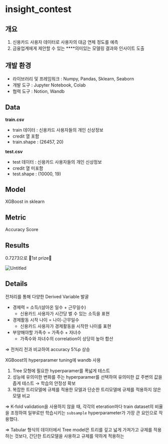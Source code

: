 # insight_contest

## 개요

1. 신용카드 사용자 데이터로 사용자의 대금 연체 정도를 예측
2. 금융업계에게 제안할 수 있는 ****의미있는 모델링 결과와 인사이트 도출

## 개발 환경

- 라이브러리 및 프레임워크 : Numpy, Pandas, Sklearn, Seaborn
- 개발 도구 : Jupyter Notebook, Colab
- 협력 도구 : Notion, Wandb

## Data

 **train.csv**

- train 데이터 : 신용카드 사용자들의 개인 신상정보
- credit 열 포함
- train.shape : (26457, 20)

**test.csv**

- test 데이터 : 신용카드 사용자들의 개인 신상정보
- credit 열 미포함
- test.shape : (10000, 19)

## Model

XGBoost in sklearn

## Metric

Accuracy Score

## Results

0.7273으로 🥇1st prize🥇

![Untitled](https://s3-us-west-2.amazonaws.com/secure.notion-static.com/8db7ec33-9541-45ea-93d9-c3f6af1ec41e/Untitled.png)

## Details

전처리를 통해 다양한 Derived Variable 발굴

- 경제력 = 소득/(살아온 일수 + 근무일수)
    - 신용카드 사용자가 시간당 벌 수 있는 소득을 표현
- 경제활동 시작 나이 = 나이-근무일수
    - 신용카드 사용자가 경제활동을 시작한 나이를 표현
- 부양해야할 가족수 = 가족수 + 자녀수
    - 가족수와 자녀수의 correlation이 상당히 높아 합산

⇒ 전처리 전과 비교하여 accuracy 5%p 상승

XGBoost의 hyperparamer tuning에 wandb 사용

1. Tree 모형에 필요한 hyperparamer를 폭넓게 테스트
2. 성능에 유의미한 변화를 주는 hyperparamer를 선택하여 유의미한 값 주변의 값을 좁게 테스트
→ 학습의 안정성 확보
3. 복잡한 트리모델에 규제를 적용한 모델과 단순한 트리모델에 규제를 적용하지 않은 모델 비교

⇒ K-fold validation을 사용하지 않을 때, 각각의 eteration마다 train dataset의 비율을 조정하여 일부로만 학습시키는 `subsample` hyperparameter가 가장 큰 요인으로 작용했다.

⇒ Tabular 형식의 데이터에서 Tree model은 트리를 깊고 넓게 가져가고 규제를 적용하는 것보다, 간단한 트리모델을 사용하고 규제를 약하게 적용하는
